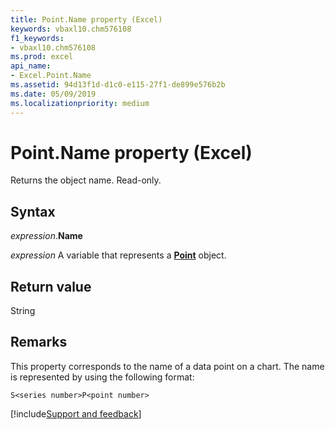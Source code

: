```yaml
---
title: Point.Name property (Excel)
keywords: vbaxl10.chm576108
f1_keywords:
- vbaxl10.chm576108
ms.prod: excel
api_name:
- Excel.Point.Name
ms.assetid: 94d13f1d-d1c0-e115-27f1-de899e576b2b
ms.date: 05/09/2019
ms.localizationpriority: medium
---
```



# Point.Name property (Excel)

Returns the object name. Read-only.


## Syntax

_expression_.**Name**

_expression_ A variable that represents a **[Point](Excel.Point(object).md)** object.


## Return value

String


## Remarks

This property corresponds to the name of a data point on a chart. The name is represented by using the following format: 

`S<series number>P<point number>`




[!include[Support and feedback](~/includes/feedback-boilerplate.md)]
